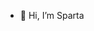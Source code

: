 - 👋 Hi, I’m Sparta
<!---
Spartaa5537/Spartaa5537 is a ✨ special ✨ repository because its `README.md` (this file) appears on your GitHub profile.
You can click the Preview link to take a look at your changes.
--->
